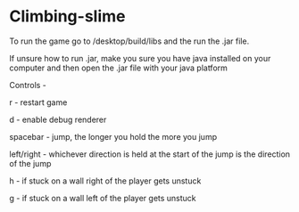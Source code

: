 # Climbing-slime

To run the game go to /desktop/build/libs and the run the .jar file.

If unsure how to run .jar, make you sure you have java installed on your computer and then open the .jar file with your java platform

Controls - 

r - restart game

d - enable debug renderer

spacebar - jump, the longer you hold the more you jump

left/right - whichever direction is held at the start of the jump is the direction of the jump

h - if stuck on a wall right of the player gets unstuck

g - if stuck on a wall left of the player gets unstuck
